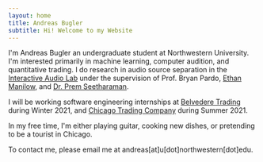 ```yaml
---
layout: home
title: Andreas Bugler
subtitle: Hi! Welcome to my Website
---
```

I'm Andreas Bugler an undergraduate student at Northwestern University. I'm interested primarily in machine learning, computer audition, and quantitative trading. I do research in audio source separation in the [Interactive Audio Lab](https://interactiveaudiolab.github.io) under the supervision of Prof. Bryan Pardo, [Ethan Manilow](https://ethman.github.io), and [Dr. Prem Seetharaman](https://pseeth.github.io).

I will be working software engineering internships at [Belvedere Trading](https://www.belvederetrading.com) during Winter 2021, and [Chicago Trading Company](https://www.chicagotrading.com) during Summer 2021.

In my free time, I'm either playing guitar, cooking new dishes, or pretending to be a tourist in Chicago. 

To contact me, please email me at andreas[at]u[dot]northwestern[dot]edu.
